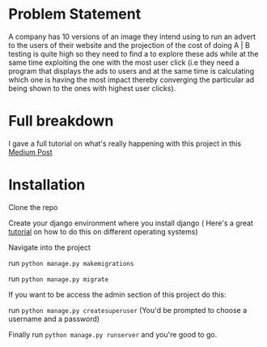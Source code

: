 # Problem Statement
A company has 10 versions of an image they intend using to run an advert to the users of their website and the projection of the cost 
of doing A | B testing is quite high so they need to find a to explore these ads while at the same time exploiting the one with the most
user click (i.e they need a program that displays the ads to users and at the same time is calculating which one is having the most impact
thereby converging the particular ad being shown to the ones with highest user clicks).

# Full breakdown
I gave a full tutorial on what's really happening with this project in this 
[Medium Post](https://medium.com/@wilpat456/thompson-sampling-with-django-ce13548dc2a4)

# Installation
Clone the repo

Create your django environment where you install django ( Here's a great [tutorial](https://poweruphosting.com/blog/install-django) on how
to do this on different operating systems)

Navigate into the project

run `python manage.py makemigrations`

run `python manage.py migrate`

If you want to be access the admin section of this project do this: 

run `python manage.py createsuperuser` (You'd be prompted to choose a username and a password)

Finally run `python manage.py runserver` and you're good to go.
